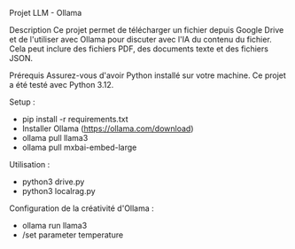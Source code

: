Projet LLM - Ollama

Description
Ce projet permet de télécharger un fichier depuis Google Drive et de l'utiliser avec Ollama pour discuter avec l'IA du contenu du fichier. Cela peut inclure des fichiers PDF, des documents texte et des fichiers JSON.

Prérequis
Assurez-vous d'avoir Python installé sur votre machine. Ce projet a été testé avec Python 3.12.

Setup :

- pip install -r requirements.txt
- Installer Ollama (https://ollama.com/download)
- ollama pull llama3
- ollama pull mxbai-embed-large

Utilisation :

- python3 drive.py
- python3 localrag.py

Configuration de la créativité d'Ollama :

- ollama run llama3
- /set parameter temperature <valeur>
